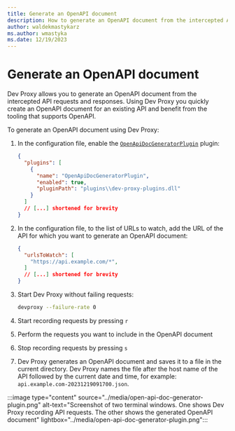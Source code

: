 ```yaml
---
title: Generate an OpenAPI document
description: How to generate an OpenAPI document from the intercepted API requests and responses
author: waldekmastykarz
ms.author: wmastyka
ms.date: 12/19/2023
---
```


# Generate an OpenAPI document

Dev Proxy allows you to generate an OpenAPI document from the intercepted API requests and responses. Using Dev Proxy you quickly create an OpenAPI document for an existing API and benefit from the tooling that supports OpenAPI.

To generate an OpenAPI document using Dev Proxy:

1. In the configuration file, enable the [`OpenApiDocGeneratorPlugin`](../technical-reference/openapidocgeneratorplugin.md) plugin:

    ```json
    {
      "plugins": [
        {
          "name": "OpenApiDocGeneratorPlugin",
          "enabled": true,
          "pluginPath": "plugins\\dev-proxy-plugins.dll"
        }
      ]
      // [...] shortened for brevity
    }
    ```

1. In the configuration file, to the list of URLs to watch, add the URL of the API for which you want to generate an OpenAPI document:

    ```json
    { 
      "urlsToWatch": [
        "https://api.example.com/*",
      ]
      // [...] shortened for brevity
    }
    ```

1. Start Dev Proxy without failing requests:

    ```sh
    devproxy --failure-rate 0
    ```

1. Start recording requests by pressing `r`
1. Perform the requests you want to include in the OpenAPI document
1. Stop recording requests by pressing `s`
1. Dev Proxy generates an OpenAPI document and saves it to a file in the current directory. Dev Proxy names the file after the host name of the API followed by the current date and time, for example: `api.example.com-20231219091700.json`.

:::image type="content" source="../media/open-api-doc-generator-plugin.png" alt-text="Screenshot of two terminal windows. One shows Dev Proxy recording API requests. The other shows the generated OpenAPI document" lightbox="../media/open-api-doc-generator-plugin.png":::
